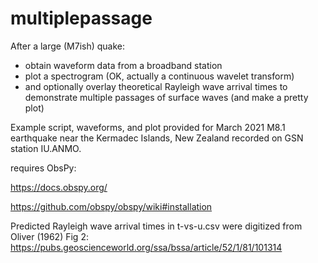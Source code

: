 # multiplepassage

After a large (M7ish) quake:
* obtain waveform data from a broadband station
* plot a spectrogram (OK, actually a continuous wavelet transform)
* and optionally overlay theoretical Rayleigh wave arrival times
to demonstrate multiple passages of surface waves
(and make a pretty plot)

Example script, waveforms, and plot provided for March 2021 M8.1 earthquake near the Kermadec Islands, New Zealand recorded on GSN station IU.ANMO.

requires ObsPy:

https://docs.obspy.org/

https://github.com/obspy/obspy/wiki#installation


Predicted Rayleigh wave arrival times in t-vs-u.csv were digitized from Oliver (1962) Fig 2: https://pubs.geoscienceworld.org/ssa/bssa/article/52/1/81/101314

